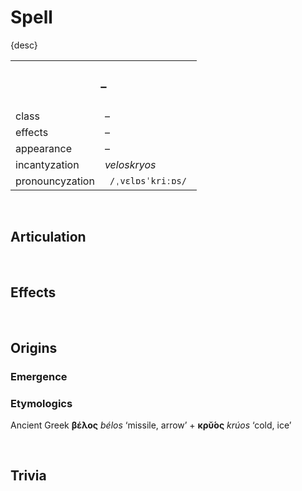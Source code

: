 # Spell

{desc}


<table>
  <tr>
    <th colspan="2"> <h3> – </h3> </th>
  </tr>
  <tr>
    <td> class </td>
    <td> – </td>
  </th>
  <tr>
    <td> effects </td>
    <td> – </td>
  </tr>
  <tr>
    <td> appearance </td>
    <td> – </td>
  </tr>
  <tr>
    <td> incantyzation </td>
    <td> <em> veloskryos </em> </td>
  </tr>
  <tr>
    <td> pronouncyzation </td>
    <td> <code> /ˌvɛlɒsˈkriːɒs/ </code> </td>
  </tr>
</table>


<br>


## Articulation


<br>


## Effects


<br>


## Origins

### Emergence

### Etymologics
Ancient Greek **βέλος** *bélos* ‘missile, arrow’ + **κρῠ́ος** *krúos* ‘cold, ice’


<br>


## Trivia
